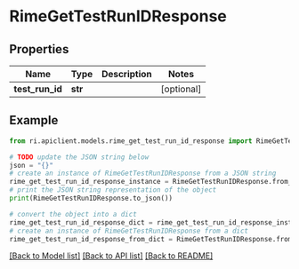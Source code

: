 # RimeGetTestRunIDResponse


## Properties

Name | Type | Description | Notes
------------ | ------------- | ------------- | -------------
**test_run_id** | **str** |  | [optional] 

## Example

```python
from ri.apiclient.models.rime_get_test_run_id_response import RimeGetTestRunIDResponse

# TODO update the JSON string below
json = "{}"
# create an instance of RimeGetTestRunIDResponse from a JSON string
rime_get_test_run_id_response_instance = RimeGetTestRunIDResponse.from_json(json)
# print the JSON string representation of the object
print(RimeGetTestRunIDResponse.to_json())

# convert the object into a dict
rime_get_test_run_id_response_dict = rime_get_test_run_id_response_instance.to_dict()
# create an instance of RimeGetTestRunIDResponse from a dict
rime_get_test_run_id_response_from_dict = RimeGetTestRunIDResponse.from_dict(rime_get_test_run_id_response_dict)
```
[[Back to Model list]](../README.md#documentation-for-models) [[Back to API list]](../README.md#documentation-for-api-endpoints) [[Back to README]](../README.md)

